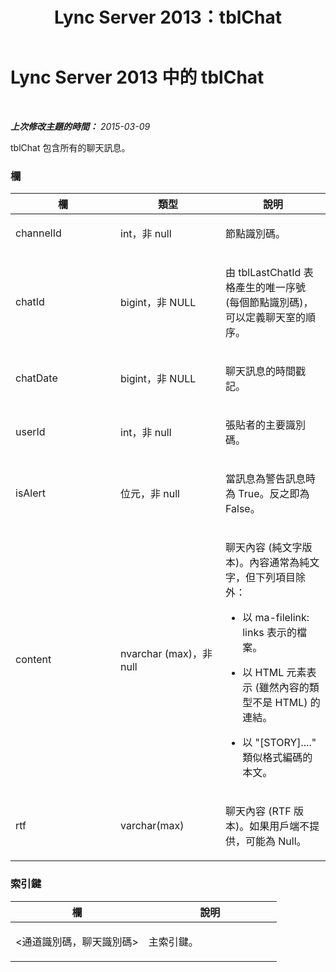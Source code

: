 ﻿---
title: Lync Server 2013：tblChat
TOCTitle: tblChat
ms:assetid: b7fcf1b4-7a3f-4585-a6d9-95e7f030c7dc
ms:mtpsurl: https://technet.microsoft.com/zh-tw/library/Gg615031(v=OCS.15)
ms:contentKeyID: 49292099
ms.date: 08/10/2015
mtps_version: v=OCS.15
ms.translationtype: HT
---

# Lync Server 2013 中的 tblChat

 

_**上次修改主題的時間：** 2015-03-09_

tblChat 包含所有的聊天訊息。

### 欄

<table>
<colgroup>
<col style="width: 33%" />
<col style="width: 33%" />
<col style="width: 33%" />
</colgroup>
<thead>
<tr class="header">
<th>欄</th>
<th>類型</th>
<th>說明</th>
</tr>
</thead>
<tbody>
<tr class="odd">
<td><p>channelId</p></td>
<td><p>int，非 null</p></td>
<td><p>節點識別碼。</p></td>
</tr>
<tr class="even">
<td><p>chatId</p></td>
<td><p>bigint，非 NULL</p></td>
<td><p>由 tblLastChatId 表格產生的唯一序號 (每個節點識別碼)，可以定義聊天室的順序。</p></td>
</tr>
<tr class="odd">
<td><p>chatDate</p></td>
<td><p>bigint，非 NULL</p></td>
<td><p>聊天訊息的時間戳記。</p></td>
</tr>
<tr class="even">
<td><p>userId</p></td>
<td><p>int，非 null</p></td>
<td><p>張貼者的主要識別碼。</p></td>
</tr>
<tr class="odd">
<td><p>isAlert</p></td>
<td><p>位元，非 null</p></td>
<td><p>當訊息為警告訊息時為 True。反之即為 False。</p></td>
</tr>
<tr class="even">
<td><p>content</p></td>
<td><p>nvarchar (max)，非 null</p></td>
<td><p>聊天內容 (純文字版本)。內容通常為純文字，但下列項目除外：</p>
<ul>
<li><p>以 ma-filelink: links 表示的檔案。</p></li>
<li><p>以 HTML 元素表示 (雖然內容的類型不是 HTML) 的連結。</p></li>
<li><p>以 &quot;[STORY]....&quot; 類似格式編碼的本文。</p></li>
</ul></td>
</tr>
<tr class="odd">
<td><p>rtf</p></td>
<td><p>varchar(max)</p></td>
<td><p>聊天內容 (RTF 版本)。如果用戶端不提供，可能為 Null。</p></td>
</tr>
</tbody>
</table>


### 索引鍵

<table>
<colgroup>
<col style="width: 50%" />
<col style="width: 50%" />
</colgroup>
<thead>
<tr class="header">
<th>欄</th>
<th>說明</th>
</tr>
</thead>
<tbody>
<tr class="odd">
<td><p>&lt;通道識別碼，聊天識別碼&gt;</p></td>
<td><p>主索引鍵。</p></td>
</tr>
</tbody>
</table>

